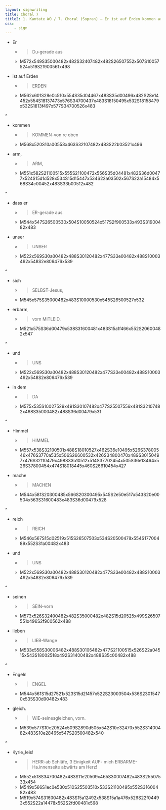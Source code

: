```yaml
---
layout: signwriting
title: Choral 7
title2: 1. Kantate WO / 7. Choral (Sopran) – Er ist auf Erden kommen arm
css:
    - sign
---
```


<!--
https://www.signbank.org/signpuddle2.0/searchword.php
https://www.sutton-signwriting.io/signmaker
-->

- Er
  + > Du-gerade aus
  + M572x549S35000482x482S32407482x482S26507552x507S10057524x519S2f900561x498

- ist auf Erden
  + > ERDEN
  + M562x601S28e0c510x554S35d04467x483S35d00496x482S28e14452x554S18137473x576S34700437x483S18150495x532S18158479x532S1813f497x577S34700526x483

^

- kommen
  + > KOMMEN-von re oben
  + M568x520S10a00553x463S32107482x483S22b03521x496

- arm,
  + > ARM,
  + M551x582S21100515x555S21100472x556S35d04481x482S36d00477x524S15d1d528x534S15d15447x534S22a03502x567S22a15484x568S34c00452x483S33b00512x482

^

- dass er
  + > ER-gerade aus 
  + M544x547S26500530x504S10050524x517S2f900533x493S31900482x483

- unser
  + > UNSER
  + M522x569S30a00482x488S30120482x477S33e00482x488S10003492x548S2e806476x539

^

- sich
  + > SELBST-Jesus,
  + M545x575S35000482x483S10000530x545S26500527x532

- erbarm,
  + > vorn MITLEID,
  + M521x575S36d00479x538S31600481x483S15a1f466x552S20600482x547

^

- und
  + > UNS
  + M522x569S30a00482x488S30120482x477S33e00482x488S10003492x548S2e806476x539

- in dem
  + > DA
  + M575x535S10027529x491S30107482x477S25507556x481S32107482x488S35000482x488S36d00479x531

^

- Himmel
  + > HIMMEL
  + M557x538S32100501x488S18010527x462S36e10495x526S37800546x476S3770a535x506S26600532x426S34800470x489S30150497x476S32110479x498S33b10512x514S37702454x505S36e13464x526S37800454x474S18018445x460S26610454x427

- mache
  + >  MACHEN
  + M544x581S20300485x566S20300495x545S2e50e517x543S20e00504x563S31600483x483S36d00479x528

^

- reich
  + > REICH
  + M546x567S15d02519x515S26507503x534S20500478x554S17700489x552S31a00482x483

- und
  + > UNS
  + M522x569S30a00482x488S30120482x477S33e00482x488S10003492x548S2e806476x539

^

- seinen
  + >  SEIN-vorn
  + M573x526S32400482x482S35000482x482S15d20525x499S26507551x496S2f900562x488

- lieben
  + > LIEB-Wange
  + M533x558S30006482x488S30105482x477S21100515x526S22a04515x543S18002518x492S31400482x488S35c00482x488

^

- Engeln
  + > ENGEL
  + M544x561S15d27521x523S15d2f457x522S23003504x536S23015470x535S30d00482x483

- gleich.
  + > WIE-seinesgleichen, vorn.
  + M539x577S10e20524x509S2890d505x542S10e32470x552S31400482x483S10e28465x547S20500482x540

^

- Kyrie_leis!
  + > HERR-ab Schläfe, 3 Einigkeit AUF- mich ERBARME- Ha.innenseite abwärts am Herz!
  + M552x518S34700482x483S11e20509x465S30007482x483S25507533x454
  + M549x566S1ec0e530x510S25503510x533S21100495x552S31600482x483
  + M519x574S31600482x483S15a12492x538S15a1a476x526S22f04493x552S22a14478x552S2fd00481x568
